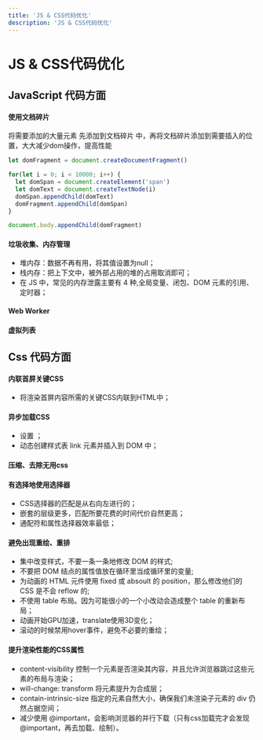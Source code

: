 ```yaml
---
title: 'JS & CSS代码优化'
description: 'JS & CSS代码优化'
---
```





# JS & CSS代码优化

<!--
- 减少 reflow 操作
- createFragement()
- 动画脱离 normal flow

- 懒加载
  - React.lazy()
  - Suspense
  - import() -->




## JavaScript 代码方面


#### 使用文档碎片

将需要添加的大量元素 先添加到文档碎片 中，再将文档碎片添加到需要插入的位置，大大减少dom操作，提高性能

```js
let domFragment = document.createDocumentFragment()

for(let i = 0; i < 10000; i++) {
  let domSpan = document.createElement('span')
  let domText = document.createTextNode(i)
  domSpan.appendChild(domText)
  domFragment.appendChild(domSpan)
}

document.body.appendChild(domFragment)
```


#### 垃圾收集、内存管理

- 堆内存：数据不再有用，将其值设置为null；
- 栈内存：把上下文中，被外部占用的堆的占用取消即可；
- 在 JS 中，常见的内存泄露主要有 4 种,全局变量、闭包、DOM 元素的引用、定时器；


#### Web Worker


#### 虚拟列表




## Css 代码方面

#### 内联首屏关键CSS
  - 将渲染首屏内容所需的关键CSS内联到HTML中；


#### 异步加载CSS
  - 设置 <link rel="preload" href="mystyles.css" as="style" onload="this.rel='stylesheet'">；
  - 动态创建样式表 link 元素并插入到 DOM 中；


#### 压缩、去除无用css


#### 有选择地使用选择器
  - CSS选择器的匹配是从右向左进行的；
  - 嵌套的层级更多，匹配所要花费的时间代价自然更高；
  - 通配符和属性选择器效率最低；


#### 避免出现重绘、重排

- 集中改变样式，不要一条一条地修改 DOM 的样式;
- 不要把 DOM 结点的属性值放在循环里当成循环里的变量;
- 为动画的 HTML 元件使用 fixed 或 absoult 的 position，那么修改他们的 CSS 是不会 reflow 的;
- 不使用 table 布局。因为可能很小的一个小改动会造成整个 table 的重新布局；
- 动画开始GPU加速，translate使用3D变化；
- 滚动的时候禁用hover事件，避免不必要的重绘；


#### 提升渲染性能的CSS属性

- content-visibility 控制一个元素是否渲染其内容，并且允许浏览器跳过这些元素的布局与渲染；
- will-change: transform 将元素提升为合成层；
- contain-intrinsic-size 指定的元素自然大小，确保我们未渲染子元素的 div 仍然占据空间；
- 减少使用 @important，会影响浏览器的并行下载（只有css加载完才会发现 @important，再去加载、绘制）。
 